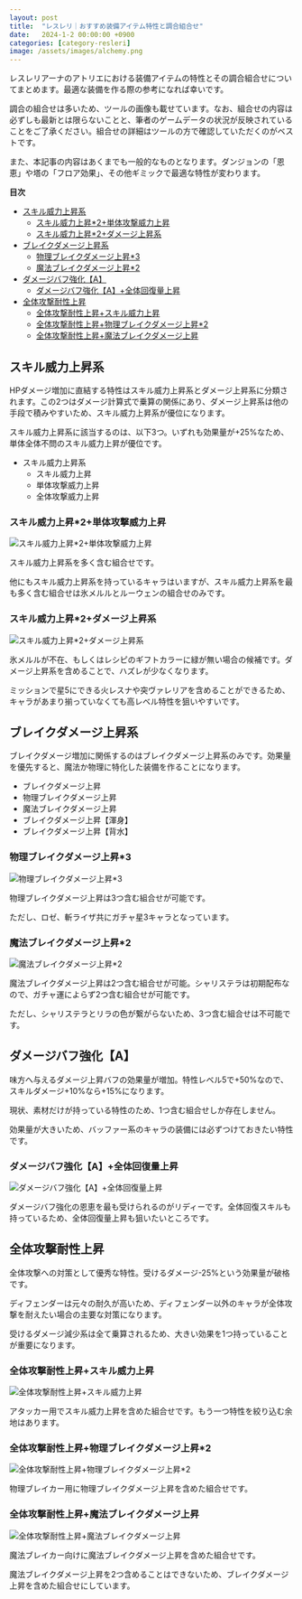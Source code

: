 ```yaml
---
layout: post
title:  "レスレリ｜おすすめ装備アイテム特性と調合組合せ"
date:   2024-1-2 00:00:00 +0900
categories: [category-resleri]
image: /assets/images/alchemy.png
---
```


レスレリアーナのアトリエにおける装備アイテムの特性とその調合組合せについてまとめます。最適な装備を作る際の参考になれば幸いです。

調合の組合せは多いため、ツールの画像も載せています。なお、組合せの内容は必ずしも最新とは限らないことと、筆者のゲームデータの状況が反映されていることをご了承ください。組合せの詳細はツールの方で確認していただくのがベストです。

また、本記事の内容はあくまでも一般的なものとなります。ダンジョンの「恩恵」や塔の「フロア効果」、その他ギミックで最適な特性が変わります。



**目次**
- [スキル威力上昇系](#スキル威力上昇系)
  - [スキル威力上昇\*2+単体攻撃威力上昇](#スキル威力上昇2単体攻撃威力上昇)
  - [スキル威力上昇\*2+ダメージ上昇系](#スキル威力上昇2ダメージ上昇系)
- [ブレイクダメージ上昇系](#ブレイクダメージ上昇系)
  - [物理ブレイクダメージ上昇\*3](#物理ブレイクダメージ上昇3)
  - [魔法ブレイクダメージ上昇\*2](#魔法ブレイクダメージ上昇2)
- [ダメージバフ強化【A】](#ダメージバフ強化a)
  - [ダメージバフ強化【A】+全体回復量上昇](#ダメージバフ強化a全体回復量上昇)
- [全体攻撃耐性上昇](#全体攻撃耐性上昇)
  - [全体攻撃耐性上昇+スキル威力上昇](#全体攻撃耐性上昇スキル威力上昇)
  - [全体攻撃耐性上昇+物理ブレイクダメージ上昇\*2](#全体攻撃耐性上昇物理ブレイクダメージ上昇2)
  - [全体攻撃耐性上昇+魔法ブレイクダメージ上昇](#全体攻撃耐性上昇魔法ブレイクダメージ上昇)



## スキル威力上昇系

HPダメージ増加に直結する特性はスキル威力上昇系とダメージ上昇系に分類されます。この2つはダメージ計算式で乗算の関係にあり、ダメージ上昇系は他の手段で積みやすいため、スキル威力上昇系が優位になります。

スキル威力上昇系に該当するのは、以下3つ。いずれも効果量が+25%なため、単体全体不問のスキル威力上昇が優位です。

- スキル威力上昇系
  - スキル威力上昇
  - 単体攻撃威力上昇
  - 全体攻撃威力上昇

### スキル威力上昇*2+単体攻撃威力上昇
<img src="/assets/images/skillUp.png" alt="スキル威力上昇*2+単体攻撃威力上昇">

スキル威力上昇系を多く含む組合せです。

他にもスキル威力上昇系を持っているキャラはいますが、スキル威力上昇系を最も多く含む組合せは氷メルルとルーウェンの組合せのみです。







### スキル威力上昇*2+ダメージ上昇系
<img src="/assets/images/skillUpDamageUp.png" alt="スキル威力上昇*2+ダメージ上昇系">


氷メルルが不在、もしくはレシピのギフトカラーに緑が無い場合の候補です。ダメージ上昇系を含めることで、ハズレが少なくなります。

ミッションで星5にできる火レスナや突ヴァレリアを含めることができるため、キャラがあまり揃っていなくても高レベル特性を狙いやすいです。


## ブレイクダメージ上昇系

ブレイクダメージ増加に関係するのはブレイクダメージ上昇系のみです。効果量を優先すると、魔法か物理に特化した装備を作ることになります。

- ブレイクダメージ上昇
- 物理ブレイクダメージ上昇
- 魔法ブレイクダメージ上昇
- ブレイクダメージ上昇【渾身】
- ブレイクダメージ上昇【背水】


### 物理ブレイクダメージ上昇*3
<img src="/assets/images/pBreakUp.png" alt="物理ブレイクダメージ上昇*3">

物理ブレイクダメージ上昇は3つ含む組合せが可能です。

ただし、ロゼ、斬ライザ共にガチャ星3キャラとなっています。

### 魔法ブレイクダメージ上昇*2
<img src="/assets/images/mBreakUp.png" alt="魔法ブレイクダメージ上昇*2">


魔法ブレイクダメージ上昇は2つ含む組合せが可能。シャリステラは初期配布なので、ガチャ運によらず2つ含む組合せが可能です。

ただし、シャリステラとリラの色が繋がらないため、3つ含む組合せは不可能です。




## ダメージバフ強化【A】

味方へ与えるダメージ上昇バフの効果量が増加。特性レベル5で+50%なので、スキルダメージ+10%なら+15%になります。

現状、素材だけが持っている特性のため、1つ含む組合せしか存在しません。

効果量が大きいため、バッファー系のキャラの装備には必ずつけておきたい特性です。


### ダメージバフ強化【A】+全体回復量上昇
<img src="/assets/images/buffUpAAndAllHealUp.png" alt="ダメージバフ強化【A】+全体回復量上昇">

ダメージバフ強化の恩恵を最も受けられるのがリディーです。全体回復スキルも持っているため、全体回復量上昇も狙いたいところです。

## 全体攻撃耐性上昇

全体攻撃への対策として優秀な特性。受けるダメージ-25%という効果量が破格です。

ディフェンダーは元々の耐久が高いため、ディフェンダー以外のキャラが全体攻撃を耐えたい場合の主要な対策になります。

受けるダメージ減少系は全て乗算されるため、大きい効果を1つ持っていることが重要になります。

### 全体攻撃耐性上昇+スキル威力上昇
<img src="/assets/images/areaResistAndSkill.png" alt="全体攻撃耐性上昇+スキル威力上昇">

アタッカー用でスキル威力上昇を含めた組合せです。もう一つ特性を絞り込む余地はあります。



### 全体攻撃耐性上昇+物理ブレイクダメージ上昇*2
<img src="/assets/images/areaResistAndPBreak.png" alt="全体攻撃耐性上昇+物理ブレイクダメージ上昇*2">

物理ブレイカー用に物理ブレイクダメージ上昇を含めた組合せです。


### 全体攻撃耐性上昇+魔法ブレイクダメージ上昇
<img src="/assets/images/areaResistAndMBreak.png" alt="全体攻撃耐性上昇+魔法ブレイクダメージ上昇">

魔法ブレイカー向けに魔法ブレイクダメージ上昇を含めた組合せです。

魔法ブレイクダメージ上昇を2つ含めることはできないため、ブレイクダメージ上昇を含めた組合せにしています。

